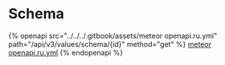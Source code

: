 # Schema

{% openapi src="../../../.gitbook/assets/meteor openapi.ru.yml" path="/api/v3/values/schema/{id}" method="get" %}
[meteor openapi.ru.yml](<../../../.gitbook/assets/meteor openapi.ru.yml>)
{% endopenapi %}
